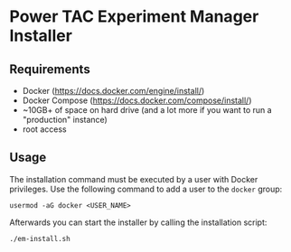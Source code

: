 # Power TAC Experiment Manager Installer

## Requirements
- Docker (https://docs.docker.com/engine/install/)
- Docker Compose (https://docs.docker.com/compose/install/)
- ~10GB+ of space on hard drive (and a lot more if you want to run a "production" instance)
- root access 

## Usage
The installation command must be executed by a user with Docker privileges. Use the following command to add a user to
the `docker` group: 

```shell
usermod -aG docker <USER_NAME>
```

Afterwards you can start the installer by calling the installation script:

```shell
./em-install.sh
```
